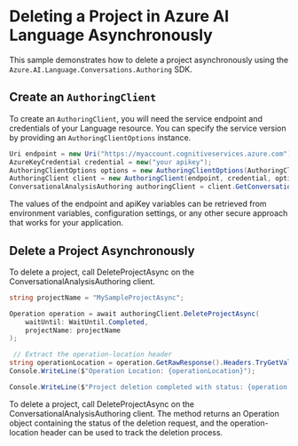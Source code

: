 # Deleting a Project in Azure AI Language Asynchronously

This sample demonstrates how to delete a project asynchronously using the `Azure.AI.Language.Conversations.Authoring` SDK.

## Create an `AuthoringClient`

To create an `AuthoringClient`, you will need the service endpoint and credentials of your Language resource. You can specify the service version by providing an `AuthoringClientOptions` instance.

```C# Snippet:CreateAuthoringClientForSpecificApiVersion
Uri endpoint = new Uri("https://myaccount.cognitiveservices.azure.com");
AzureKeyCredential credential = new("your apikey");
AuthoringClientOptions options = new AuthoringClientOptions(AuthoringClientOptions.ServiceVersion.V2024_11_15_Preview);
AuthoringClient client = new AuthoringClient(endpoint, credential, options);
ConversationalAnalysisAuthoring authoringClient = client.GetConversationalAnalysisAuthoringClient();
```

The values of the endpoint and apiKey variables can be retrieved from environment variables, configuration settings, or any other secure approach that works for your application.

## Delete a Project Asynchronously

To delete a project, call DeleteProjectAsync on the ConversationalAnalysisAuthoring client.

```C# Snippet:Sample5_ConversationsAuthoring_DeleteProjectAsync
string projectName = "MySampleProjectAsync";

Operation operation = await authoringClient.DeleteProjectAsync(
    waitUntil: WaitUntil.Completed,
    projectName: projectName
);

 // Extract the operation-location header
string operationLocation = operation.GetRawResponse().Headers.TryGetValue("operation-location", out var location) ? location : null;
Console.WriteLine($"Operation Location: {operationLocation}");

Console.WriteLine($"Project deletion completed with status: {operation.GetRawResponse().Status}");
```

To delete a project, call DeleteProjectAsync on the ConversationalAnalysisAuthoring client. The method returns an Operation object containing the status of the deletion request, and the operation-location header can be used to track the deletion process.
